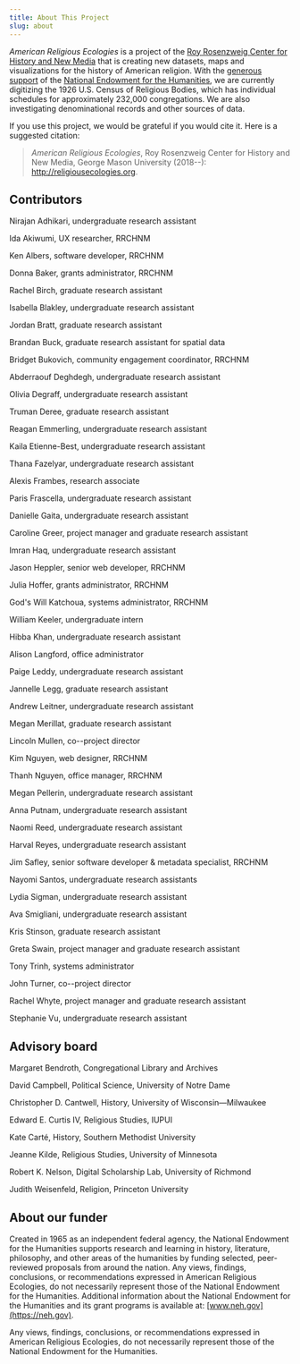 ```yaml
---
title: About This Project
slug: about
---
```


*American Religious Ecologies* is a project of the [Roy Rosenzweig Center for History and New Media](https://rrchnm.org) that is creating new datasets, maps and visualizations for the history of American religion. With the [generous support](https://securegrants.neh.gov/publicquery/main.aspx?f=1&gn=PW-264050-19) of the [National Endowment for the Humanities](https://neh.gov), we are currently digitizing the 1926 U.S. Census of Religious Bodies, which has individual schedules for approximately 232,000 congregations. We are also investigating denominational records and other sources of data.

If you use this project, we would be grateful if you would cite it. Here is a suggested citation:

> *American Religious Ecologies*, Roy Rosenzweig Center for History and New Media, George Mason University (2018--): http://religiousecologies.org.

## Contributors

Nirajan Adhikari, undergraduate research assistant

Ida Akiwumi, UX researcher, RRCHNM

Ken Albers, software developer, RRCHNM

Donna Baker, grants administrator, RRCHNM

Rachel Birch, graduate research assistant

Isabella Blakley, undergraduate research assistant

Jordan Bratt, graduate research assistant

Brandan Buck, graduate research assistant for spatial data

Bridget Bukovich, community engagement coordinator, RRCHNM

Abderraouf Deghdegh, undergraduate research assistant

Olivia Degraff, undergraduate research assistant

Truman Deree, graduate research assistant

Reagan Emmerling, undergraduate research assistant

Kaila Etienne-Best, undergraduate research assistant

Thana Fazelyar, undergraduate research assistant

Alexis Frambes, research associate

Paris Frascella, undergraduate research assistant

Danielle Gaita, undergraduate research assistant

Caroline Greer, project manager and graduate research assistant 

Imran Haq, undergraduate research assistant

Jason Heppler, senior web developer, RRCHNM

Julia Hoffer, grants administrator, RRCHNM

God's Will Katchoua, systems administrator, RRCHNM

William Keeler, undergraduate intern

Hibba Khan, undergraduate research assistant

Alison Langford, office administrator

Paige Leddy, undergraduate research assistant

Jannelle Legg, graduate research assistant

Andrew Leitner, undergraduate research assistant

Megan Merillat, graduate research assistant

Lincoln Mullen, co--project director

Kim Nguyen, web designer, RRCHNM

Thanh Nguyen, office manager, RRCHNM

Megan Pellerin, undergraduate research assistant

Anna Putnam, undergraduate research assistant

Naomi Reed, undergraduate research assistant

Harval Reyes, undergraduate research assistant

Jim Safley, senior software developer & metadata specialist, RRCHNM

Nayomi Santos, undergraduate research assistants

Lydia Sigman, undergraduate research assistant

Ava Smigliani, undergraduate research assistant

Kris Stinson, graduate research assistant

Greta Swain, project manager and graduate research assistant

Tony Trinh, systems administrator

John Turner, co--project director

Rachel Whyte, project manager and graduate research assistant

Stephanie Vu, undergraduate research assistant

## Advisory board

Margaret Bendroth, Congregational Library and Archives

David Campbell, Political Science, University of Notre Dame

Christopher D. Cantwell, History, University of Wisconsin—Milwaukee

Edward E. Curtis IV, Religious Studies, IUPUI

Kate Carté, History, Southern Methodist University

Jeanne Kilde, Religious Studies, University of Minnesota

Robert K. Nelson, Digital Scholarship Lab, University of Richmond

Judith Weisenfeld, Religion, Princeton University

## About our funder

Created in 1965 as an independent federal agency, the National Endowment for the Humanities supports research and learning in history, literature, philosophy, and other areas of the humanities by funding selected, peer-reviewed proposals from around the nation. Any views, findings, conclusions, or recommendations expressed in American Religious Ecologies, do not necessarily represent those of the National Endowment for the Humanities. Additional information about the National Endowment for the Humanities and its grant programs is available at: [www.neh.gov](https://neh.gov).

Any views, findings, conclusions, or recommendations expressed in American Religious Ecologies, do not necessarily represent those of the National Endowment for the Humanities.
